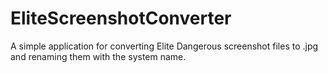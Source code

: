 # EliteScreenshotConverter
A simple application for converting Elite Dangerous screenshot files to .jpg and renaming them with the system name.
